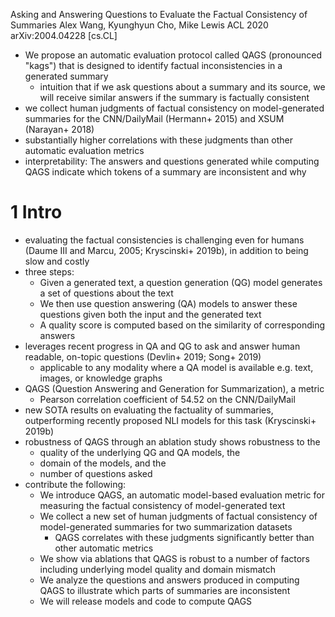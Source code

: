 Asking and Answering Questions to Evaluate the Factual Consistency of Summaries
Alex Wang, Kyunghyun Cho, Mike Lewis
ACL 2020 arXiv:2004.04228 [cs.CL]

* We propose an automatic evaluation protocol called QAGS (pronounced "kags")
  that is designed to identify factual inconsistencies in a generated summary
  * intuition that if we ask questions about a summary and its source, we will
    receive similar answers if the summary is factually consistent
* we collect human judgments of factual consistency on model-generated summaries
  for the CNN/DailyMail (Hermann+ 2015) and XSUM (Narayan+ 2018)
* substantially higher correlations with these judgments than other automatic
  evaluation metrics
* interpretability: The answers and questions generated while computing QAGS
  indicate which tokens of a summary are inconsistent and why

# 1 Intro

* evaluating the factual consistencies is challenging even for humans
  (Daume III and Marcu, 2005; Kryscinski+ 2019b), in addition to being slow and
  costly
* three steps:
  * Given a generated text, a question generation (QG) model generates a set of
    questions about the text
  * We then use question answering (QA) models to answer these questions given
    both the input and the generated text
  * A quality score is computed based on the similarity of corresponding
    answers
* leverages recent progress in QA and QG to
  ask and answer human readable, on-topic questions (Devlin+ 2019; Song+ 2019)
  * applicable to any modality where a QA model is available
    e.g. text, images, or knowledge graphs
* QAGS (Question Answering and Generation for Summarization), a metric
  * Pearson correlation coefficient of 54.52 on the CNN/DailyMail
* new SOTA results on evaluating the factuality of summaries,
  outperforming recently proposed NLI models for this task (Kryscinski+ 2019b)
* robustness of QAGS through an ablation study shows robustness to the 
  * quality of the underlying QG and QA models, the
  * domain of the models, and the
  * number of questions asked
* contribute the following:
  * We introduce QAGS, an automatic model-based evaluation metric for measuring
    the factual consistency of model-generated text
  * We collect a new set of human judgments of factual consistency of
    model-generated summaries for two summarization datasets
    * QAGS correlates with these judgments significantly better than other
      automatic metrics
  * We show via ablations that QAGS is robust to a number of factors including
    underlying model quality and domain mismatch
  * We analyze the questions and answers produced in computing QAGS to
    illustrate which parts of summaries are inconsistent
  * We will release models and code to compute QAGS

